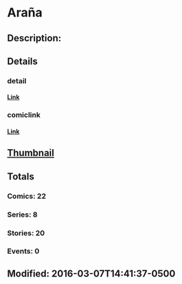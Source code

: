 # Araña
## Description: 
## Details
### detail
#### [Link](http://marvel.com/characters/176/araa?utm_campaign=apiRef&utm_source=225578a89fc76f3d20fbffda5d17a88d)
### comiclink
#### [Link](http://marvel.com/comics/characters/1017438/araa?utm_campaign=apiRef&utm_source=225578a89fc76f3d20fbffda5d17a88d)
## [Thumbnail](http://i.annihil.us/u/prod/marvel/i/mg/b/40/image_not_available.jpg)
## Totals
### Comics: 22
### Series: 8
### Stories: 20
### Events: 0
## Modified: 2016-03-07T14:41:37-0500